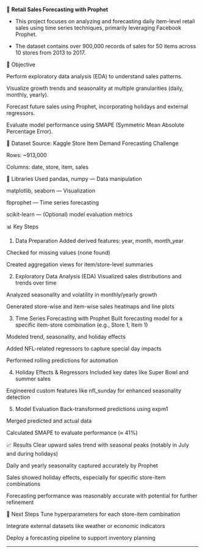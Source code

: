 
🛒 **Retail Sales Forecasting with Prophet**

- This project focuses on analyzing and forecasting daily item-level retail sales using time series techniques, primarily leveraging Facebook Prophet. 

- The dataset contains over 900,000 records of sales for 50 items across 10 stores from 2013 to 2017.

📌 Objective

Perform exploratory data analysis (EDA) to understand sales patterns.

Visualize growth trends and seasonality at multiple granularities (daily, monthly, yearly).

Forecast future sales using Prophet, incorporating holidays and external regressors.

Evaluate model performance using SMAPE (Symmetric Mean Absolute Percentage Error).

📁 Dataset
Source: Kaggle Store Item Demand Forecasting Challenge

Rows: ~913,000

Columns: date, store, item, sales

🔧 Libraries Used
pandas, numpy — Data manipulation

matplotlib, seaborn — Visualization

fbprophet — Time series forecasting

scikit-learn — (Optional) model evaluation metrics

📊 Key Steps
1. Data Preparation
Added derived features: year, month, month_year

Checked for missing values (none found)

Created aggregation views for item/store-level summaries

2. Exploratory Data Analysis (EDA)
Visualized sales distributions and trends over time

Analyzed seasonality and volatility in monthly/yearly growth

Generated store-wise and item-wise sales heatmaps and line plots

3. Time Series Forecasting with Prophet
Built forecasting model for a specific item-store combination (e.g., Store 1, Item 1)

Modeled trend, seasonality, and holiday effects

Added NFL-related regressors to capture special day impacts

Performed rolling predictions for automation

4. Holiday Effects & Regressors
Included key dates like Super Bowl and summer sales

Engineered custom features like nfl_sunday for enhanced seasonality detection

5. Model Evaluation
Back-transformed predictions using expm1

Merged predicted and actual data

Calculated SMAPE to evaluate performance (≈ 41%)

📈 Results
Clear upward sales trend with seasonal peaks (notably in July and during holidays)

Daily and yearly seasonality captured accurately by Prophet

Sales showed holiday effects, especially for specific store-item combinations

Forecasting performance was reasonably accurate with potential for further refinement

🧪 Next Steps
Tune hyperparameters for each store-item combination

Integrate external datasets like weather or economic indicators

Deploy a forecasting pipeline to support inventory planning



---

